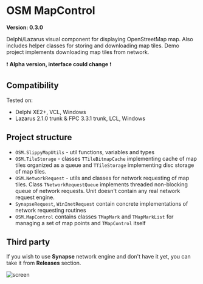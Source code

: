 ﻿OSM MapControl
==============

**Version: 0.3.0**

Delphi/Lazarus visual component for displaying OpenStreetMap map. Also includes helper classes for storing and downloading map tiles.
Demo project implements downloading map tiles from network.

:exclamation: **Alpha version, interface could change** :exclamation:

Compatibility
-------------

Tested on:

  - Delphi XE2+, VCL, Windows
  - Lazarus 2.1.0 trunk & FPC 3.3.1 trunk, LCL, Windows

Project structure
-----------------

  - `OSM.SlippyMapUtils` - util functions, variables and types
  - `OSM.TileStorage` - classes `TTileBitmapCache` implementing cache of map tiles organized as a queue and `TTileStorage` implementing disc storage of map tiles.
  - `OSM.NetworkRequest` - utils and classes for network requesting of map tiles. Class `TNetworkRequestQueue` implements threaded non-blocking queue of network requests. Unit doesn't contain any real network request engine.
  - `SynapseRequest`, `WinInetRequest` contain concrete implementations of network requesting routines
  - `OSM.MapControl` contains classes `TMapMark` and `TMapMarkList` for managing a set of map points and `TMapControl` itself

Third party
-----------

If you wish to use **Synapse** network engine and don't have it yet, you can take it from **Releases** section.

![screen](https://raw.githubusercontent.com/Fr0sT-Brutal/Delphi_OSMMap/master/Screen/screen.png)
